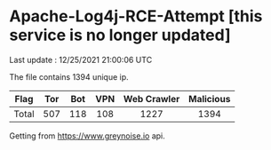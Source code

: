 
# Apache-Log4j-RCE-Attempt [this service is no longer updated]

Last update : 12/25/2021 21:00:06 UTC

The file contains 1394 unique ip.

| Flag | Tor | Bot | VPN | Web Crawler | Malicious |
| :-:  | :-: | :-: | :-: | :-:         | :-:       |
| Total| 507  | 118  | 108  | 1227          | 1394        |

Getting from https://www.greynoise.io api.
